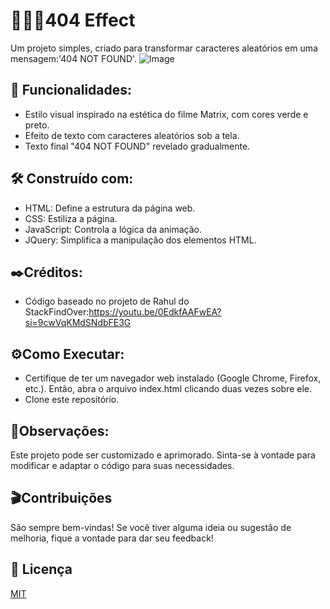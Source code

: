 # 👩🏻‍💻404 Effect
Um projeto simples, criado para transformar caracteres aleatórios em uma mensagem:'404 NOT FOUND'.
![Image](https://github.com/user-attachments/assets/a61d4edb-ad0b-486e-8295-a71a142657fd)

## 🎯 Funcionalidades:
- Estilo visual inspirado na estética do filme Matrix, com cores verde e preto.
- Efeito de texto com caracteres aleatórios sob a tela.
- Texto final "404 NOT FOUND" revelado gradualmente.

## 🛠️ Construído com:
- HTML: Define a estrutura da página web.
- CSS: Estiliza a página.
- JavaScript: Controla a lógica da animação.
- JQuery: Simplifica a manipulação dos elementos HTML.

## ✒️Créditos:
- Código baseado no projeto de Rahul do StackFindOver:https://youtu.be/0EdkfAAFwEA?si=9cwVqKMdSNdbFE3G

## ⚙️Como Executar:
- Certifique de ter um navegador web instalado (Google Chrome, Firefox, etc.). Então, abra o arquivo index.html clicando duas vezes sobre ele.
- Clone este repositório.

## 📌Observações:
Este projeto pode ser customizado e aprimorado.
Sinta-se à vontade para modificar e adaptar o código para suas necessidades.

## 🎬Contribuições
São sempre bem-vindas! Se você tiver alguma ideia ou sugestão de melhoria, fique a vontade para dar seu feedback!

## 📄 Licença
[MIT](https://choosealicense.com/licenses/mit/)

